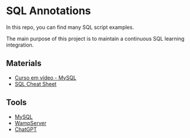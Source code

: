 # SQL Annotations

In this repo, you can find many SQL script examples.

The main purpose of this project is to maintain a continuous SQL learning integration.

## Materials

- [Curso em vídeo - MySQL](https://www.youtube.com/playlist?list=PLHz_AreHm4dkBs-795Dsgvau_ekxg8g1r)
- [SQL Cheat Sheet](https://www.sqltutorial.org/sql-cheat-sheet/)

## Tools 

- [MySQL](https://mysql.com/)
- [WampServer](https://www.wampserver.com/en/)
- [ChatGPT](https://chat.openai.com/chat)
